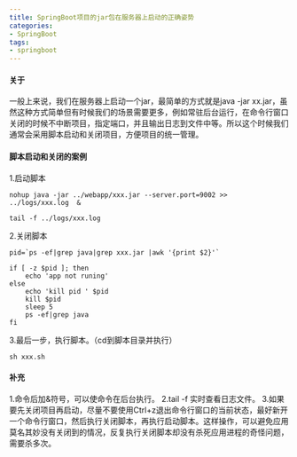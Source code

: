 ```yaml
---
title: SpringBoot项目的jar包在服务器上启动的正确姿势
categories: 
- SpringBoot
tags:
- springboot
---
```

#### 关于
一般上来说，我们在服务器上启动一个jar，最简单的方式就是java -jar xx.jar，虽然这种方式简单但有时候我们的场景需要更多，例如常驻后台运行，在命令行窗口关闭的时候不中断项目，指定端口，并且输出日志到文件中等。所以这个时候我们通常会采用脚本启动和关闭项目，方便项目的统一管理。

#### 脚本启动和关闭的案例
1.启动脚本
```
nohup java -jar ../webapp/xxx.jar --server.port=9002 >> ../logs/xxx.log  &

tail -f ../logs/xxx.log 
```

2.关闭脚本
```
pid=`ps -ef|grep java|grep xxx.jar |awk '{print $2}'`

if [ -z $pid ]; then
    echo 'app not runing'
else
    echo 'kill pid ' $pid
    kill $pid
    sleep 5
    ps -ef|grep java
fi
```
3.最后一步，执行脚本。（cd到脚本目录并执行）
```
sh xxx.sh
```

#### 补充
1.命令后加&符号，可以使命令在后台执行。
2.tail -f 实时查看日志文件。
3.如果要先关闭项目再启动，尽量不要使用Ctrl+z退出命令行窗口的当前状态，最好新开一个命令行窗口，然后执行关闭脚本，再执行启动脚本。这样操作，可以避免应用莫名其妙没有关闭到的情况，反复执行关闭脚本却没有杀死应用进程的奇怪问题，需要杀多次。

